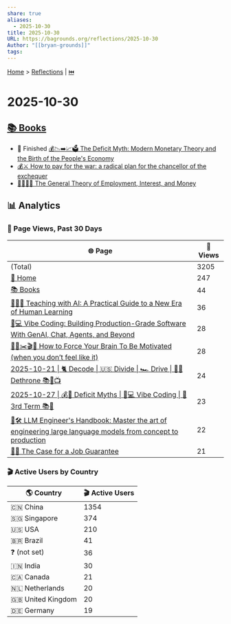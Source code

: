 ```yaml
---
share: true
aliases:
  - 2025-10-30
title: 2025-10-30
URL: https://bagrounds.org/reflections/2025-10-30
Author: "[[bryan-grounds]]"
tags:
---
```

[Home](../index.md) > [Reflections](./index.md) | [⏮️](./2025-10-29.md)  
# 2025-10-30  
## [📚 Books](../books/index.md)  
- 🏁 Finished [💰📉➡️📈🗳️ The Deficit Myth: Modern Monetary Theory and the Birth of the People's Economy](../books/the-deficit-myth.md)  
- [💰⚔️ How to pay for the war: a radical plan for the chancellor of the exchequer](../books/how-to-pay-for-the-war-a-radical-plan-for-the-chancellor-of-the-exchequer.md)  
- [🧑‍💼🏦💸 The General Theory of Employment, Interest, and Money](../books/the-general-theory-of-employment-interest-and-money.md)  
  
## 📊 Analytics  
### 👀 Page Views, Past 30 Days  
| 🌐 Page                                                                                                                                                                                                                        | 👀 Views |  
| ------------------------------------------------------------------------------------------------------------------------------------------------------------------------------------------------------------------------------ | -------- |  
| (Total)                                                                                                                                                                                                                        | 3205     |  
| [🏡 Home](../index.md)                                                                                                                                                                                                             | 247      |  
| [📚 Books](../books/index.md)                                                                                                                                                                                                      | 44       |  
| [🤖🧑‍🏫 Teaching with AI: A Practical Guide to a New Era of Human Learning](../books/teaching-with-ai-a-practical-guide-to-a-new-era-of-human-learning.md)                                                                        | 36       |  
| [🤖💻 Vibe Coding: Building Production-Grade Software With GenAI, Chat, Agents, and Beyond](../books/vibe-coding-building-production-grade-software-with-genai-chat-agents-and-beyond.md)                                          | 28       |  
| [🥱💭✂️🎬🫡 How to Force Your Brain To Be Motivated (when you don’t feel like it)](../videos/how-to-force-your-brain-to-be-motivated-when-you-dont-feel-like-it.md)                                                                | 28       |  
| [2025-10-21 \| 🐈 Decode \| 🇺🇸 Divide \| 🏎️ Drive \| 🚫👑 Dethrone 📚📰📺](./2025-10-21.md)                                                                                                                        | 24       |  
| [2025-10-27 \| 💰🦄 Deficit Myths \| 🤖💻 Vibe Coding \| 👑 3rd Term 📚📰](./2025-10-27.md)                                                                                                                           | 23       |  
| [🤖🛠️ LLM Engineer's Handbook: Master the art of engineering large language models from concept to production](../books/llm-engineers-handbook-master-the-art-of-engineering-large-language-models-from-concept-to-production.md) | 22       |  
| [💼✅ The Case for a Job Guarantee](../books/the-case-for-a-job-guarantee.md)                                                                                                                                                       | 21       |  
  
### 🎬 Active Users by Country  
| 🌎 Country          | 🎬 Active Users |  
| ------------------- | --------------- |  
| 🇨🇳 China          | 1354            |  
| 🇸🇬 Singapore      | 374             |  
| 🇺🇸 USA            | 210             |  
| 🇧🇷 Brazil         | 41              |  
| ❓ (not set)      | 36              |  
| 🇮🇳 India          | 30              |  
| 🇨🇦 Canada         | 21              |  
| 🇳🇱 Netherlands    | 20              |  
| 🇬🇧 United Kingdom | 20              |  
| 🇩🇪 Germany        | 19  
